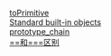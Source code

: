 [toPrimitive](https://developer.mozilla.org/zh-CN/docs/Web/JavaScript/Reference/Global_Objects/Symbol/toPrimitive)  
[Standard built-in objects](https://developer.mozilla.org/en-US/docs/Web/JavaScript/Reference/Global_Objects)  
[prototype_chain](https://developer.mozilla.org/zh-CN/docs/Web/JavaScript/Inheritance_and_the_prototype_chain)  
[==和===区别](https://segmentfault.com/a/1190000011658459)  
